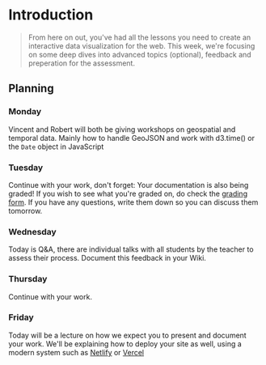 # Introduction

> From here on out, you've had all the lessons you need to create an interactive data visualization for the web. This week, we're focusing on some deep dives into advanced topics (optional), feedback and preperation for the assessment.

## Planning

### Monday

Vincent and Robert will both be giving workshops on geospatial and temporal data. Mainly how to handle GeoJSON and work with d3.time() or the `Date` object in JavaScript

### Tuesday

Continue with your work, don't forget: Your documentation is also being graded! If you wish to see what you're graded on, do check the [grading form](../assessment/FINAL-ASSIGNMENT.md). If you have any questions, write them down so you can discuss them tomorrow.


### Wednesday

Today is Q&A, there are individual talks with all students by the teacher to assess their process. Document this feedback in your Wiki.

### Thursday

Continue with your work.

### Friday

Today will be a lecture on how we expect you to present and document your work. We'll be explaining how to deploy your site as well, using a modern system such as [Netlify](https://www.netlify.com/) or [Vercel](https://vercel.com/)



